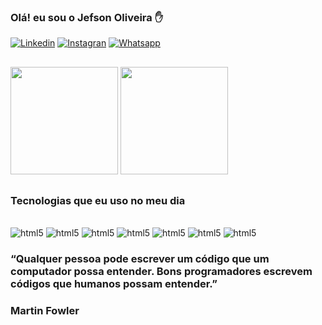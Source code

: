 ### Olá! eu sou o Jefson Oliveira ✋

[![Linkedin](https://img.shields.io/badge/LinkedIn-0077B5?style=for-the-badge&logo=linkedin&logoColor=white)](https://www.linkedin.com/in/jefson-oliveira-a92a62206/)
[![Instagran](https://img.shields.io/badge/Instagram-E4405F?style=for-the-badge&logo=instagram&logoColor=white)](https://www.instagram.com/jefson_k_oliveira/)
[![Whatsapp](https://img.shields.io/badge/WhatsApp-25D366?style=for-the-badge&logo=whatsapp&logoColor=white)](https://api.whatsapp.com/send/?phone=%2B5592982933346&text&type=phone_number&app_absent=0)

##
<div>
  <img height="172em" src="https://github-readme-stats.vercel.app/api?username=JefsonOliveira&show_icons=true&theme=dracula"/>
  <img height="172em" src="https://github-readme-stats.vercel.app/api/top-langs?username=JefsonOliveira&layout=compact&theme=dracula"/>
</div> 

##

 ### Tecnologias que eu uso no meu dia
<div style="display: inline_block"><br/>
  <img aling="center" alt="html5" src="https://img.shields.io/badge/HTML5-E34F26?style=for-the-badge&logo=html5&logoColor=white" />
  <img aling="center" alt="html5" src="https://img.shields.io/badge/CSS3-1572B6?style=for-the-badge&logo=css3&logoColor=white" />
  <img aling="center" alt="html5" src="https://img.shields.io/badge/JavaScript-F7DF1E?style=for-the-badge&logo=javascript&logoColor=black" />
  <img aling="center" alt="html5" src="https://img.shields.io/badge/TypeScript-007ACC?style=for-the-badge&logo=typescript&logoColor=white" />
  <img aling="center" alt="html5" src="https://img.shields.io/badge/React-20232A?style=for-the-badge&logo=react&logoColor=61DAFB" />
  <img aling="center" alt="html5" src="https://img.shields.io/badge/Node.js-43853D?style=for-the-badge&logo=node.js&logoColor=white" />
  <img aling="center" alt="html5" src="https://img.shields.io/badge/MySQL-00000F?style=for-the-badge&logo=mysql&logoColor=white" />
</div>

 ### “Qualquer pessoa pode escrever um código que um computador possa entender. Bons programadores escrevem códigos que humanos possam entender.”
 ### Martin Fowler
